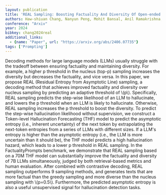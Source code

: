 ```yaml
---
layout: publication
title: 'REAL Sampling: Boosting Factuality And Diversity Of Open-ended Generation Via Asymptotic Entropy'
authors: Haw-shiuan Chang, Nanyun Peng, Mohit Bansal, Anil Ramakrishna, Tagyoung Chung
conference: "Arxiv"
year: 2024
bibkey: chang2024real
additional_links:
  - {name: "Paper", url: "https://arxiv.org/abs/2406.07735"}
tags: ['Prompting']
---
```

Decoding methods for large language models (LLMs) usually struggle with the
tradeoff between ensuring factuality and maintaining diversity. For example, a
higher p threshold in the nucleus (top-p) sampling increases the diversity but
decreases the factuality, and vice versa. In this paper, we propose REAL
(Residual Entropy from Asymptotic Line) sampling, a decoding method that
achieves improved factuality and diversity over nucleus sampling by predicting
an adaptive threshold of \\(p\\). Specifically, REAL sampling predicts the
step-wise likelihood of an LLM to hallucinate, and lowers the p threshold when
an LLM is likely to hallucinate. Otherwise, REAL sampling increases the p
threshold to boost the diversity. To predict the step-wise hallucination
likelihood without supervision, we construct a Token-level Hallucination
Forecasting (THF) model to predict the asymptotic entropy (i.e., inherent
uncertainty) of the next token by extrapolating the next-token entropies from a
series of LLMs with different sizes. If a LLM's entropy is higher than the
asymptotic entropy (i.e., the LLM is more uncertain than it should be), the THF
model predicts a high hallucination hazard, which leads to a lower p threshold
in REAL sampling. In the FactualityPrompts benchmark, we demonstrate that REAL
sampling based on a 70M THF model can substantially improve the factuality and
diversity of 7B LLMs simultaneously, judged by both retrieval-based metrics and
human evaluation. After combined with contrastive decoding, REAL sampling
outperforms 9 sampling methods, and generates texts that are more factual than
the greedy sampling and more diverse than the nucleus sampling with \\(p=0.5\\).
Furthermore, the predicted asymptotic entropy is also a useful unsupervised
signal for hallucination detection tasks.
